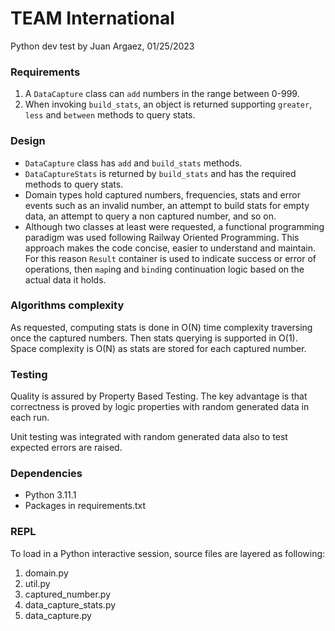 # TEAM International
Python dev test by Juan Argaez, 01/25/2023

### Requirements

1. A `DataCapture` class can `add` numbers in the range between 0-999.
1. When invoking `build_stats`, an object is returned supporting `greater`, `less` and `between` methods to query stats.

### Design

* `DataCapture` class has `add` and `build_stats` methods.
* `DataCaptureStats` is returned by `build_stats` and has the required methods to query stats.
* Domain types hold captured numbers, frequencies, stats and error events such as an invalid number, an attempt to build
stats for empty data, an attempt to query a non captured number, and so on.
* Although two classes at least were requested, a functional programming paradigm was used following Railway Oriented 
Programming. This approach makes the code concise, easier to understand and maintain. For this reason `Result` container
is used to indicate success or error of operations, then `map`ing and `bind`ing continuation logic based on the actual 
data it holds.

### Algorithms complexity

As requested, computing stats is done in O(N) time complexity traversing once the captured numbers. Then stats querying
is supported in O(1). Space complexity is O(N) as stats are stored for each captured number.

### Testing

Quality is assured by Property Based Testing. The key advantage is that correctness is proved by logic properties with
random generated data in each run.

Unit testing was integrated with random generated data also to test expected errors are raised.

### Dependencies

* Python 3.11.1
* Packages in requirements.txt

### REPL

To load in a Python interactive session, source files are layered as following:
1. domain.py
1. util.py
1. captured_number.py
1. data_capture_stats.py
1. data_capture.py

